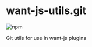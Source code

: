 # want-js-utils.git

![npm](https://img.shields.io/npm/v/want-js-utils.git?style=flat-square)

Git utils for use in want-js plugins
